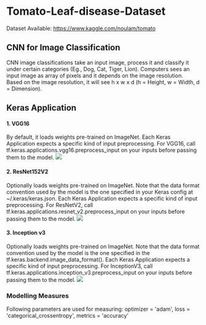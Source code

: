 # Tomato-Leaf-disease-Dataset

Dataset Available: https://www.kaggle.com/noulam/tomato

## CNN for Image Classification
CNN image classifications take an input image, process it and classify it under certain categories (Eg., Dog, Cat, Tiger, Lion). Computers sees an input image as array of pixels and it depends on the image resolution. Based on the image resolution, it will see h x w x d (h = Height, w = Width, d = Dimension).

## Keras Application
#### 1. VGG16 
By default, it loads weights pre-trained on ImageNet. Each Keras Application expects a specific kind of input preprocessing. For VGG16, call tf.keras.applications.vgg16.preprocess_input on your inputs before passing them to the model.
![](screenshots/VGG16.JPG)

#### 2. ResNet152V2 
Optionally loads weights pre-trained on ImageNet. Note that the data format convention used by the model is the one specified in your Keras config at ~/.keras/keras.json.
Each Keras Application expects a specific kind of input preprocessing. For ResNetV2, call tf.keras.applications.resnet_v2.preprocess_input on your inputs before passing them to the model.
![](screenshots/resnet152v2.JPG)

#### 3. Inception v3
Optionally loads weights pre-trained on ImageNet. Note that the data format convention used by the model is the one specified in the tf.keras.backend.image_data_format().
Each Keras Application expects a specific kind of input preprocessing. For InceptionV3, call tf.keras.applications.inception_v3.preprocess_input on your inputs before passing them to the model.
![](screenshots/inceptionv3.JPG)

### Modelling Measures
Following parameters are used for measuring:
optimizer = 'adam',
loss = 'categorical_crossentropy', 
metrics = 'accuracy'
